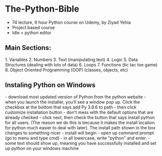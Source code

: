 # The-Python-Bible

- 74 lecture, 9 hour Python course on Udemy, by Ziyad Yehia
- Project based course
- Idle = python editor

<h2>Main Sections: </h2>
1. Variables
2. Numbers
3. Text (manipulating text)
4. Logic 
5. Data Structures (dealing with lots of data)
6. Loops 
7. Functions (tic tac toe game)
8. Object Oriented Programming (OOP) (classes, objects, etc)

<h2>Instaling Python on Windows </h2>
- download most updated version of Python from the python website
- when you launch the installer, you'll see a window pop up. Click the checkbox at the bottom that says add Py 3.9.6 to path
- then click customize installation button
- don't mess with the default options that are already checked
- click next, then check the button that says install python for all users. (The reason we do this is because it makes the install location for python much easier to deal with later). The install path shown in the box changes to something nicer
- install will begin
- open up command prompt (go to menu and type cmd)
- in all lowercase, write "python" and enter. 
- some text should show up, meaning you have successfully installed and set up python on your windows machine 
